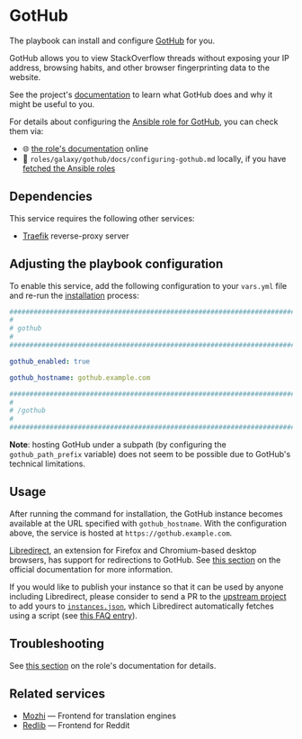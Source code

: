 <!--
SPDX-FileCopyrightText: 2020 - 2024 MDAD project contributors
SPDX-FileCopyrightText: 2020 - 2024 Slavi Pantaleev
SPDX-FileCopyrightText: 2020 Aaron Raimist
SPDX-FileCopyrightText: 2020 Chris van Dijk
SPDX-FileCopyrightText: 2020 Dominik Zajac
SPDX-FileCopyrightText: 2020 Mickaël Cornière
SPDX-FileCopyrightText: 2022 François Darveau
SPDX-FileCopyrightText: 2022 Julian Foad
SPDX-FileCopyrightText: 2022 Warren Bailey
SPDX-FileCopyrightText: 2023 Antonis Christofides
SPDX-FileCopyrightText: 2023 Felix Stupp
SPDX-FileCopyrightText: 2023 Julian-Samuel Gebühr
SPDX-FileCopyrightText: 2023 Pierre 'McFly' Marty
SPDX-FileCopyrightText: 2024 - 2025 Suguru Hirahara

SPDX-License-Identifier: AGPL-3.0-or-later
-->

# GotHub

The playbook can install and configure [GotHub](https://github.com/httpjamesm/GotHub) for you.

GotHub allows you to view StackOverflow threads without exposing your IP address, browsing habits, and other browser fingerprinting data to the website.

See the project's [documentation](https://github.com/httpjamesm/GotHub/blob/main/README.md) to learn what GotHub does and why it might be useful to you.

For details about configuring the [Ansible role for GotHub](https://github.com/mother-of-all-self-hosting/ansible-role-gothub), you can check them via:
- 🌐 [the role's documentation](https://github.com/mother-of-all-self-hosting/ansible-role-gothub/blob/main/docs/configuring-gothub.md) online
- 📁 `roles/galaxy/gothub/docs/configuring-gothub.md` locally, if you have [fetched the Ansible roles](../installing.md)

## Dependencies

This service requires the following other services:

- [Traefik](traefik.md) reverse-proxy server

## Adjusting the playbook configuration

To enable this service, add the following configuration to your `vars.yml` file and re-run the [installation](../installing.md) process:

```yaml
########################################################################
#                                                                      #
# gothub                                                               #
#                                                                      #
########################################################################

gothub_enabled: true

gothub_hostname: gothub.example.com

########################################################################
#                                                                      #
# /gothub                                                              #
#                                                                      #
########################################################################
```

**Note**: hosting GotHub under a subpath (by configuring the `gothub_path_prefix` variable) does not seem to be possible due to GotHub's technical limitations.

## Usage

After running the command for installation, the GotHub instance becomes available at the URL specified with `gothub_hostname`. With the configuration above, the service is hosted at `https://gothub.example.com`.

[Libredirect](https://libredirect.github.io/), an extension for Firefox and Chromium-based desktop browsers, has support for redirections to GotHub. See [this section](https://github.com/httpjamesm/GotHub/blob/main/README.md#how-to-make-stack-overflow-links-take-you-to-gothub-automatically) on the official documentation for more information.

If you would like to publish your instance so that it can be used by anyone including Libredirect, please consider to send a PR to the [upstream project](https://github.com/httpjamesm/GotHub) to add yours to [`instances.json`](https://github.com/httpjamesm/GotHub/blob/main/instances.json), which Libredirect automatically fetches using a script (see [this FAQ entry](https://libredirect.github.io/faq.html#where_the_hell_are_those_instances_coming_from)).

## Troubleshooting

See [this section](https://github.com/mother-of-all-self-hosting/ansible-role-gothub/blob/main/docs/configuring-gothub.md#troubleshooting) on the role's documentation for details.

## Related services

- [Mozhi](mozhi.md) — Frontend for translation engines
- [Redlib](redlib.md) — Frontend for Reddit
